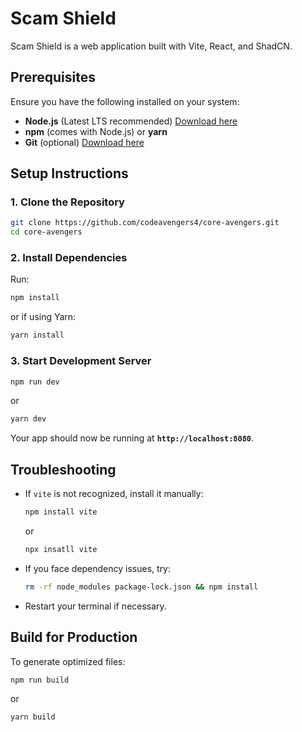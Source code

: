 # Scam Shield

Scam Shield is a web application built with Vite, React, and ShadCN.

## Prerequisites

Ensure you have the following installed on your system:
- **Node.js** (Latest LTS recommended) [Download here](https://nodejs.org/)
- **npm** (comes with Node.js) or **yarn**
- **Git** (optional) [Download here](https://git-scm.com/)

## Setup Instructions

### 1. Clone the Repository
```sh
git clone https://github.com/codeavengers4/core-avengers.git
cd core-avengers

```

### 2. Install Dependencies
Run:
```sh
npm install
```
or if using Yarn:
```sh
yarn install
```

### 3. Start Development Server
```sh
npm run dev
```
or
```sh
yarn dev
```
Your app should now be running at **`http://localhost:8080`**.

## Troubleshooting
- If `vite` is not recognized, install it manually:
  ```sh
  npm install vite
  ```
  or
  ```sh
  npx insatll vite
  ```
  
- If you face dependency issues, try:
  ```sh
  rm -rf node_modules package-lock.json && npm install
  ```
- Restart your terminal if necessary.

## Build for Production
To generate optimized files:
```sh
npm run build
```
or
```sh
yarn build
```

